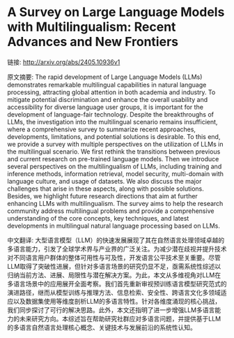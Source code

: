 # A Survey on Large Language Models with Multilingualism: Recent Advances and New Frontiers

链接: http://arxiv.org/abs/2405.10936v1

原文摘要:
The rapid development of Large Language Models (LLMs) demonstrates remarkable
multilingual capabilities in natural language processing, attracting global
attention in both academia and industry. To mitigate potential discrimination
and enhance the overall usability and accessibility for diverse language user
groups, it is important for the development of language-fair technology.
Despite the breakthroughs of LLMs, the investigation into the multilingual
scenario remains insufficient, where a comprehensive survey to summarize recent
approaches, developments, limitations, and potential solutions is desirable. To
this end, we provide a survey with multiple perspectives on the utilization of
LLMs in the multilingual scenario. We first rethink the transitions between
previous and current research on pre-trained language models. Then we introduce
several perspectives on the multilingualism of LLMs, including training and
inference methods, information retrieval, model security, multi-domain with
language culture, and usage of datasets. We also discuss the major challenges
that arise in these aspects, along with possible solutions. Besides, we
highlight future research directions that aim at further enhancing LLMs with
multilingualism. The survey aims to help the research community address
multilingual problems and provide a comprehensive understanding of the core
concepts, key techniques, and latest developments in multilingual natural
language processing based on LLMs.

中文翻译:
大型语言模型（LLM）的快速发展展现了其在自然语言处理领域卓越的多语言能力，引发了全球学术界与产业界的广泛关注。为减少潜在歧视并提升技术对不同语言用户群体的整体可用性与可及性，开发语言公平技术至关重要。尽管LLM取得了突破性进展，但针对多语言场景的研究仍显不足，亟需系统性综述以归纳当前方法、进展、局限性与潜在解决方案。为此，本文从多维视角对LLM在多语言场景中的应用展开全面考察。我们首先重新审视预训练语言模型研究范式的演进路径，继而从模型训练与推理方法、信息检索、安全性、跨语言文化多领域适应以及数据集使用等维度剖析LLM的多语言特性。针对各维度涌现的核心挑战，我们同步探讨了可行的解决思路。此外，本文还指明了进一步增强LLM多语言能力的未来研究方向。本综述旨在帮助研究社群应对多语言问题，并提供基于LLM的多语言自然语言处理核心概念、关键技术与发展前沿的系统性认知。
